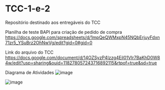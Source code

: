 # TCC-1-e-2
Repositório destinado aos entregáveis ​​do TCC

Planilha de teste BAPI para criação de pedido de compra
https://docs.google.com/spreadsheets/d/1mpQeQWMxpN45NQbErjuyFdxn71zr5_YSuBrz2OhNwVg/edit?gid=0#gid=0


Link do arquivo do TCC
https://docs.google.com/document/d/14OZSyzP4Izzg4Eil01VIr7BaKhD0W84w/edit?usp=sharing&ouid=118278057243716892115&rtpof=true&sd=true

Diagrama de Atividades
![image](https://github.com/user-attachments/assets/4082d32e-134f-49ed-a5d8-8a1c4df2499d)

![image](https://github.com/user-attachments/assets/430e3cdb-b36c-4a68-8132-080e1801f0c3)
